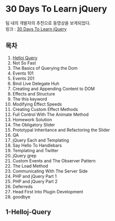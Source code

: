 # 30 Days To Learn jQuery
팀 내의 개발자의 추천으로 동영상을 보게되었다.<br>
링크 : [30 Days To Learn jQuery](https://www.youtube.com/playlist?list=PL-EWM1MTD1VzGv1w5tLrK2dVCpGnH2SYo)

## 목차
1. [Helloj Query](#1-helloj-query)
2. Not So Fast
3. The Basics of Querying the Dom
4. Events 101
5. Events 201
6. Bind Live Delegate Huh
7. Creating and Appending Content to DOM
8. Effects and Structure
9. The this keyword
10. Modifying Effect Speeds
11. Creating Custom Effect Methods
12. Full Control With The Animate Method
13. Homework Solution
14. The Obligatory Slider
15. Prototypal Inheritance and Refactoring the Slider
16. QA
17. jQuery Each and Templating
18. Say Hello To Handlebars
19. Templating and Twitter
20. jQuery grep
21. Custom Events and The Observer Pattern
22. The Load Method
23. Communicating With The Server Side
24. PHP and jQuery Part 1
25. PHP and jQuery Part 2
26. Deferreds
27. Head First Into Plugin Development
28. goodbye

## 1-Helloj-Query

